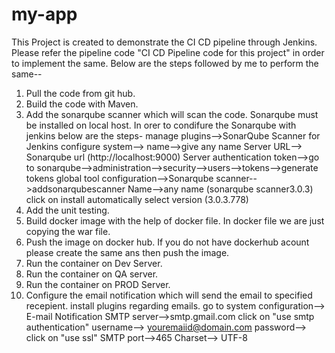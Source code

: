 # my-app

This Project is created to demonstrate the CI CD pipeline through Jenkins. 
Please refer the pipeline code "CI CD Pipeline code for this project" in order to implement the same.
Below are the steps followed by me to perform the same--

1. Pull the code from git hub.
2. Build the code with Maven.
3. Add the sonarqube scanner which will scan the code. Sonarqube must be installed on local host. In orer to condifure the Sonarqube with jenkins below are the steps-
   manage plugins-->SonarQube Scanner for Jenkins
   configure system--> name-->give any name
                       Server URL--> Sonarqube url (http://localhost:9000)
                       Server authentication token-->go to sonarqube-->administration-->security-->users-->tokens-->generate tokens
   global tool configuration-->Sonarqube scanner-->addsonarqubescanner
                       	Name-->any name (sonarqube scanner3.0.3)
                        click on install automatically
                        select version (3.0.3.778)
4. Add the unit testing.
5. Build docker image with the help of docker file. In docker file we are just copying the war file.
6. Push the image on docker hub. If you do not have dockerhub acount please create the same ans then push the image.
7. Run the container on Dev Server.
8. Run the container on QA server.
9. Run the container on PROD Server.
10. Configure the email notification which will send the email to specified recepient.
                      install plugins regarding emails.
                      go to system configuration--> E-mail Notification
                      SMTP server-->smtp.gmail.com
                      click on "use smtp authentication"
                      username--> youremaiid@domain.com
                      password-->
                      click on "use ssl"
                      SMTP port-->465
                      Charset--> UTF-8

